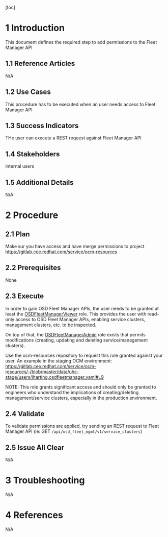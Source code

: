 
 
[toc]
 
# 1 Introduction
 
This document defines the required step to add permissions to the Fleet Manager API
 
## 1.1 Reference Articles
 
N/A
 
## 1.2 Use Cases
 
This procedure has to be executed when an user needs access to Fleet Manager API
 
## 1.3 Success Indicators
 
THe user can execute a REST request against Fleet Manager API
 
## 1.4 Stakeholders
 
Internal users
 
## 1.5 Additional Details
 
N/A 
 
# 2 Procedure
 
## 2.1 Plan
 
Make sur you have access and have merge permissions to project https://gitlab.cee.redhat.com/service/ocm-resources
 
## 2.2 Prerequisites
 
None
 
## 2.3 Execute
 
In order to gain OSD Fleet Manager APIs, the user needs to be granted at least the [OSDFleetManagerViewer](https://gitlab.cee.redhat.com/service/uhc-account-manager/-/blob/master/pkg/api/roles/osd_fleet_manager_viewer.go) role. This provides the user with read-only access to OSD Fleet Manager APIs, enabling service clusters, management clusters, etc. to be inspected.

On top of that, the [OSDFleetManagerAdmin](https://gitlab.cee.redhat.com/service/uhc-account-manager/-/blob/master/pkg/api/roles/osd_fleet_manager_admin.go) role exists that permits modifications (creating, updating and deleting service/management clusters).

Use the ocm-resources repository to request this role granted against your user. An example in the staging OCM environment: https://gitlab.cee.redhat.com/service/ocm-resources/-/blob/master/data/uhc-stage/users/jharting.osdfleetmanager.yaml#L9

NOTE: This role grants significant access and should only be granted to engineers who understand the implications of creating/deleting management/service clusters, especially in the production environment.
 
## 2.4 Validate
 
To validate permissions are applied, try sending an REST request to Fleet Manager API (ie: GET `/api/osd_fleet_mgmt/v1/service_clusters`)
 
## 2.5 Issue All Clear
 
N/A
 
# 3 Troubleshooting
 
N/A 
# 4 References
 
N/A
